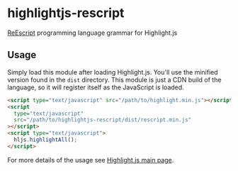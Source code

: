 # highlightjs-rescript

[ReEscript](https://rescript-lang.org/) programming language grammar for Highlight.js

## Usage

Simply load this module after loading Highlight.js. You'll use the minified version found in the `dist` directory.
This module is just a CDN build of the language, so it will register itself as the JavaScript is loaded.

```html
<script type="text/javascript" src="/path/to/highlight.min.js"></script>
<script
  type="text/javascript"
  src="/path/to/highlightjs-rescript/dist/rescript.min.js"
></script>
<script type="text/javascript">
  hljs.highlightAll();
</script>
```

For more details of the usage see [Highlight.js main page](https://github.com/highlightjs/highlight.js#readme).
